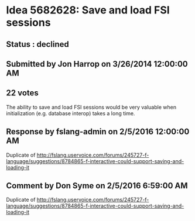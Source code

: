 # Idea 5682628: Save and load FSI sessions #

## Status : declined

## Submitted by Jon Harrop on 3/26/2014 12:00:00 AM

## 22 votes

The ability to save and load FSI sessions would be very valuable when initialization (e.g. database interop) takes a long time.

## Response by fslang-admin on 2/5/2016 12:00:00 AM

Duplicate of http://fslang.uservoice.com/forums/245727-f-language/suggestions/8784865-f-interactive-could-support-saving-and-loading-it


## Comment by Don Syme on 2/5/2016 6:59:00 AM

Duplicate of http://fslang.uservoice.com/forums/245727-f-language/suggestions/8784865-f-interactive-could-support-saving-and-loading-it
